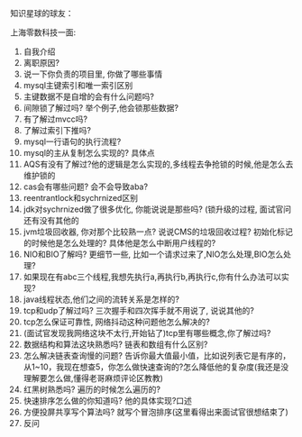知识星球的球友：



上海零数科技一面: 

1. 自我介绍
2. 离职原因? 
3. 说一下你负责的项目里, 你做了哪些事情 
4. mysql主键索引和唯一索引区别 
5. 主键数据不是自增的会有什么问题吗? 
6. 间隙锁了解过吗? 举个例子,他会锁那些数据?
7. 有了解过mvcc吗? 
9. 了解过索引下推吗? 
8. mysql一行语句的执行流程? 
10. mysql的主从复制怎么实现的? 具体点 
11. AQS有没有了解过?他的逻辑是怎么实现的,多线程去争抢锁的时候,他是怎么去维护锁的 
12. cas会有哪些问题? 会不会导致aba? 
13. reentrantlock和sychrnized区别 
14. jdk对sychrnized做了很多优化, 你能说说是那些吗? (锁升级的过程, 面试官问还有没有其他的 
15. jvm垃圾回收器, 你对那个比较熟一点? 说说CMS的垃圾回收过程? 初始化标记的时候他是怎么处理的? 具体他是怎么中断用户线程的? 
16. NIO和BIO了解吗? 更细节一些, 比如一个请求过来了,NIO怎么处理,BIO怎么处理? 
17.  如果现在有abc三个线程,我想先执行a,再执行b,再执行c,你有什么办法可以实现? 
18. java线程状态,他们之间的流转关系是怎样的?  
19. tcp和udp了解过吗? 三次握手和四次挥手就不用说了, 说说其他的?  
20. tcp怎么保证可靠性, 网络抖动这种问题他怎么解决的? 
21. (面试官发现我网络这块不太行,开始钻了)tcp里有哪些概念,你了解过吗? 
22. 数据结构和算法这块熟悉吗? 链表和数组有什么区别? 
23. 怎么解决链表查询慢的问题? 告诉你最大值最小值，比如说列表它是有序的，从1~10，我现在想查5，你怎么做快速查询的?怎么降低他的复杂度(我还是没理解要怎么做,懂得老哥麻烦评论区教教) 
24. 红黑树熟悉吗? 遍历的时候怎么遍历的? 
25. 快速排序怎么做的你知道吗? 他的具体实现?口述 
26. 方便投屏共享写个算法吗? 就写个冒泡排序(这里看得出来面试官很想结束了) 
27. 反问